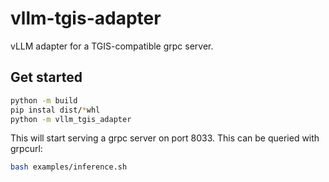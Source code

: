 # vllm-tgis-adapter

vLLM adapter for a TGIS-compatible grpc server.

## Get started

```bash
python -m build
pip instal dist/*whl
python -m vllm_tgis_adapter
```

This will start serving a grpc server on port 8033. This can be queried with grpcurl:

```bash
bash examples/inference.sh
```
